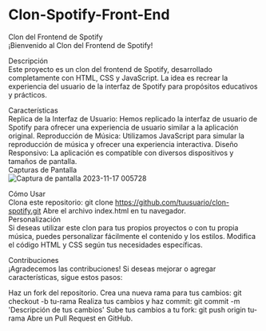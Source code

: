 # Clon-Spotify-Front-End
Clon del Frontend de Spotify
<br>
¡Bienvenido al Clon del Frontend de Spotify!

Descripción
<br>
Este proyecto es un clon del frontend de Spotify, desarrollado completamente con HTML, CSS y JavaScript. La idea es recrear la experiencia del usuario de la interfaz de Spotify para propósitos educativos y prácticos.

Características
<br>
Replica de la Interfaz de Usuario: Hemos replicado la interfaz de usuario de Spotify para ofrecer una experiencia de usuario similar a la aplicación original.
Reproducción de Música: Utilizamos JavaScript para simular la reproducción de música y ofrecer una experiencia interactiva.
Diseño Responsivo: La aplicación es compatible con diversos dispositivos y tamaños de pantalla.
<br>
Capturas de Pantalla
<br>
![Captura de pantalla 2023-11-17 005728](https://github.com/GaboGabito05/Clon-Spotify-Front-End/assets/143914438/b7d1264a-4f77-48f4-ba04-f597884ed51b)


Cómo Usar
<br>
Clona este repositorio: git clone https://github.com/tuusuario/clon-spotify.git
Abre el archivo index.html en tu navegador.
<br>
Personalización
<br>
Si deseas utilizar este clon para tus propios proyectos o con tu propia música, puedes personalizar fácilmente el contenido y los estilos. Modifica el código HTML y CSS según tus necesidades específicas.

Contribuciones
<br>
¡Agradecemos las contribuciones! Si deseas mejorar o agregar características, sigue estos pasos:

Haz un fork del repositorio.
Crea una nueva rama para tus cambios: git checkout -b tu-rama
Realiza tus cambios y haz commit: git commit -m 'Descripción de tus cambios'
Sube tus cambios a tu fork: git push origin tu-rama
Abre un Pull Request en GitHub.
